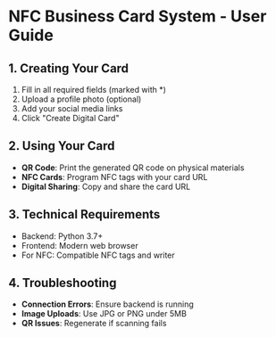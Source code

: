 # NFC Business Card System - User Guide

## 1. Creating Your Card
1. Fill in all required fields (marked with *)
2. Upload a profile photo (optional)
3. Add your social media links
4. Click "Create Digital Card"

## 2. Using Your Card
- **QR Code**: Print the generated QR code on physical materials
- **NFC Cards**: Program NFC tags with your card URL
- **Digital Sharing**: Copy and share the card URL

## 3. Technical Requirements
- Backend: Python 3.7+
- Frontend: Modern web browser
- For NFC: Compatible NFC tags and writer

## 4. Troubleshooting
- **Connection Errors**: Ensure backend is running
- **Image Uploads**: Use JPG or PNG under 5MB
- **QR Issues**: Regenerate if scanning fails
